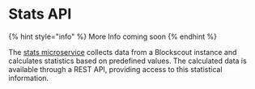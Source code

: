 # Stats API

{% hint style="info" %}
More Info coming soon
{% endhint %}

The [stats microservice](https://github.com/blockscout/blockscout-rs/tree/main/stats) collects data from a Blockscout instance and calculates statistics based on predefined values. The calculated data is available through a REST API, providing access to this statistical information.&#x20;

